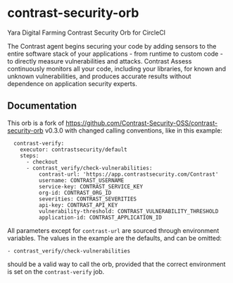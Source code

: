 # contrast-security-orb

Yara Digital Farming Contrast Security Orb for CircleCI

The Contrast agent begins securing your code by adding sensors to the entire software stack of your applications - from runtime to custom code - to directly measure vulnerabilities and attacks. Contrast Assess continuously monitors all your code, including your libraries, for known and unknown vulnerabilities, and produces accurate results without dependence on application security experts.

## Documentation

This orb is a fork of https://github.com/Contrast-Security-OSS/contrast-security-orb v0.3.0 with changed calling conventions, like in this example:

```
  contrast-verify:
    executor: contrastsecurity/default
    steps:
      - checkout
      - contrast_verify/check-vulnerabilities:
          contrast-url: 'https://app.contrastsecurity.com/Contrast'
          username: CONTRAST_USERNAME
          service-key: CONTRAST_SERVICE_KEY
          org-id: CONTRAST_ORG_ID
          severities: CONTRAST_SEVERITIES
          api-key: CONTRAST_API_KEY
          vulnerability-threshold: CONTRAST_VULNERABILITY_THRESHOLD
          application-id: CONTRAST_APPLICATION_ID
```

All parameters except for `contrast-url` are sourced through environment variables. The values in the example are the defaults, and can be omitted:

```
- contrast_verify/check-vulnerabilities
```

should be a valid way to call the orb, provided that the correct environment is set on the `contrast-verify` job.
